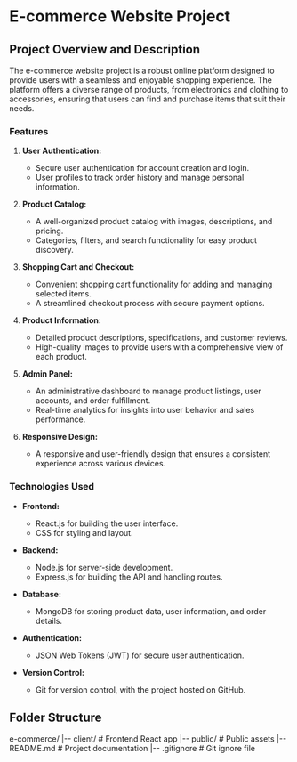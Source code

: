 # E-commerce Website Project

## Project Overview and Description

The e-commerce website project is a robust online platform designed to provide users with a seamless and enjoyable shopping experience. The platform offers a diverse range of products, from electronics and clothing to accessories, ensuring that users can find and purchase items that suit their needs.

### Features

1. **User Authentication:**
   - Secure user authentication for account creation and login.
   - User profiles to track order history and manage personal information.

2. **Product Catalog:**
   - A well-organized product catalog with images, descriptions, and pricing.
   - Categories, filters, and search functionality for easy product discovery.

3. **Shopping Cart and Checkout:**
   - Convenient shopping cart functionality for adding and managing selected items.
   - A streamlined checkout process with secure payment options.

4. **Product Information:**
   - Detailed product descriptions, specifications, and customer reviews.
   - High-quality images to provide users with a comprehensive view of each product.

5. **Admin Panel:**
   - An administrative dashboard to manage product listings, user accounts, and order fulfillment.
   - Real-time analytics for insights into user behavior and sales performance.

6. **Responsive Design:**
   - A responsive and user-friendly design that ensures a consistent experience across various devices.

### Technologies Used

- **Frontend:**
  - React.js for building the user interface.
  - CSS for styling and layout.

- **Backend:**
  - Node.js for server-side development.
  - Express.js for building the API and handling routes.

- **Database:**
  - MongoDB for storing product data, user information, and order details.

- **Authentication:**
  - JSON Web Tokens (JWT) for secure user authentication.

- **Version Control:**
  - Git for version control, with the project hosted on GitHub.

## Folder Structure

e-commerce/
|-- client/ # Frontend React app
|-- public/ # Public assets
|-- README.md # Project documentation
|-- .gitignore # Git ignore file

